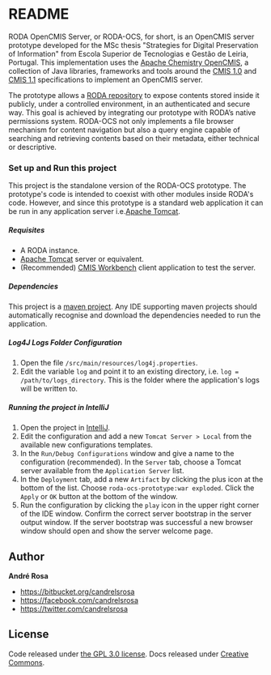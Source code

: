 # README #

RODA OpenCMIS Server, or RODA-OCS, for short, is an OpenCMIS server prototype developed for the MSc thesis "Strategies 
for Digital Preservation of Information" from Escola Superior de Tecnologias e Gestão de Leiria, Portugal. This 
implementation uses the [Apache Chemistry OpenCMIS](https://chemistry.apache.org/java/opencmis.html), a collection of 
Java libraries, frameworks and tools around the [CMIS 1.0](https://docs.oasis-open.org/cmis/CMIS/v1.0/cmis-spec-v1.0.html) 
and [CMIS 1.1](https://docs.oasis-open.org/cmis/CMIS/v1.1/CMIS-v1.1.html) specifications to implement an OpenCMIS server. 

The prototype allows a [RODA repository](https://demo.roda-community.org/) to expose contents stored inside it publicly, 
under a controlled environment, in an authenticated and secure way. This goal is achieved by integrating our prototype 
with RODA’s native permissions system. RODA-OCS not only implements a file browser mechanism for content navigation but 
also a query engine capable of searching and retrieving contents based on their metadata, either technical or descriptive. 

### Set up and Run this project ###

This project is the standalone version of the RODA-OCS prototype. The prototype's code is intended to coexist with other 
modules inside RODA's code. However, and since this prototype is a standard web application it can be run in any 
application server i.e.[Apache Tomcat](http://tomcat.apache.org/).

##### Requisites #####

* A RODA instance.
* [Apache Tomcat](http://tomcat.apache.org/) server or equivalent.
* (Recommended) [CMIS Workbench](https://chemistry.apache.org/java/developing/tools/dev-tools-workbench.html) client 
application to test the server.

##### Dependencies #####

This project is a [maven project](https://maven.apache.org/guides/getting-started/maven-in-five-minutes.html). 
Any IDE supporting maven projects should automatically recognise and download the dependencies needed to run the 
application.

##### Log4J Logs Folder Configuration #####

1. Open the file ```/src/main/resources/log4j.properties```.
2. Edit the variable ```log``` and point it to an existing directory, i.e. ```log = /path/to/logs_directory```. 
This is the folder where the application's logs will be written to.


##### Running the project in IntelliJ #####

1. Open the project in [IntelliJ](https://www.jetbrains.com/idea/).
2. Edit the configuration and add a new ```Tomcat Server > Local``` from the available new configurations templates. 
3. In the ```Run/Debug Configurations``` window and give a name to the configuration (recommended). In the ```Server``` 
tab, choose a Tomcat server available from the ```Application Server``` list.
4. In the ```Deployment``` tab, add a new ```Artifact``` by clicking the plus icon at the bottom of the list. Choose 
```roda-ocs-prototype:war exploded```. Click the ```Apply``` or ```OK``` button at the bottom of the window.
5. Run the configuration by clicking the ```play``` icon in the upper right corner of the IDE window. Confirm the correct 
 server bootstrap in the server output window. If the server bootstrap was successful a new browser window should open 
 and show the server welcome page.

## Author

**André Rosa**

* <https://bitbucket.org/candrelsrosa>
* <https://facebook.com/candrelsrosa>
* <https://twitter.com/candrelsrosa>



## License

Code released under [the GPL 3.0 license](https://opensource.org/licenses/GPL-3.0). Docs released under [Creative Commons](https://creativecommons.org/licenses/by/4.0/legalcode).